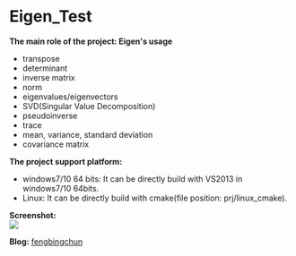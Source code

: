 # Eigen_Test
**The main role of the project: Eigen's usage**
- transpose
- determinant
- inverse matrix
- norm
- eigenvalues/eigenvectors
- SVD(Singular Value Decomposition)
- pseudoinverse
- trace
- mean, variance, standard deviation
- covariance matrix


**The project support platform:**
- windows7/10 64 bits: It can be directly build with VS2013 in windows7/10 64bits.
- Linux: It can be directly build with cmake(file position: prj/linux_cmake).

**Screenshot:**  
![](https://github.com/fengbingchun/Eigen_Test/blob/master/prj/x86_x64_vc12/Screenshot.png)

**Blog:** [fengbingchun](http://blog.csdn.net/fengbingchun/article/category/5721721)
